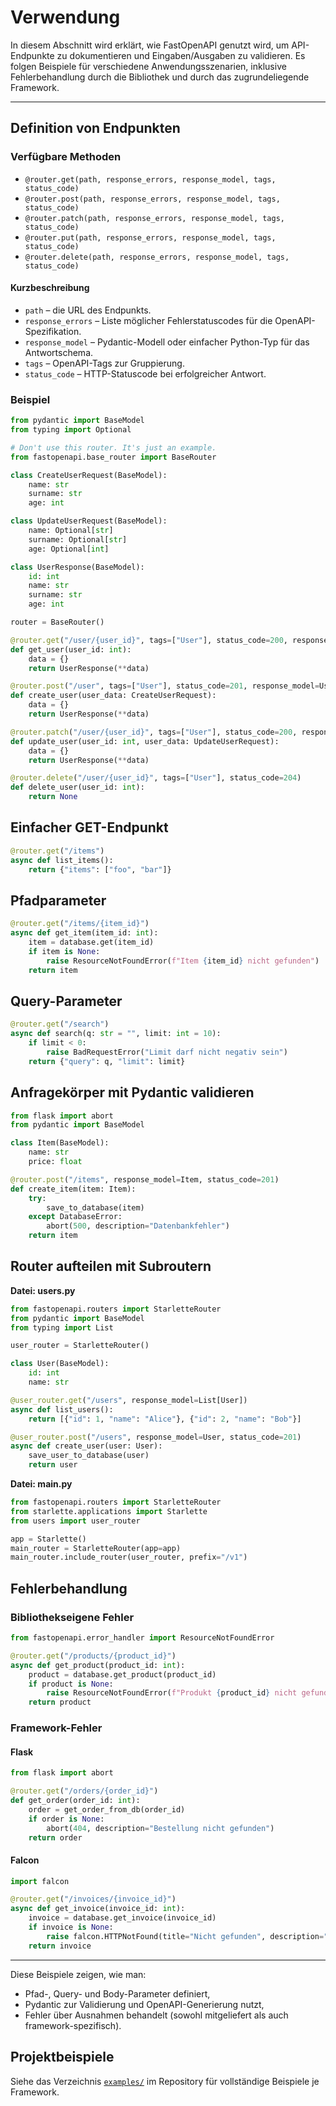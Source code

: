 # Verwendung

In diesem Abschnitt wird erklärt, wie FastOpenAPI genutzt wird, um API-Endpunkte zu dokumentieren und Eingaben/Ausgaben zu validieren. Es folgen Beispiele für verschiedene Anwendungsszenarien, inklusive Fehlerbehandlung durch die Bibliothek und durch das zugrundeliegende Framework.

---

## Definition von Endpunkten

### Verfügbare Methoden

- `@router.get(path, response_errors, response_model, tags, status_code)`
- `@router.post(path, response_errors, response_model, tags, status_code)`
- `@router.patch(path, response_errors, response_model, tags, status_code)`
- `@router.put(path, response_errors, response_model, tags, status_code)`
- `@router.delete(path, response_errors, response_model, tags, status_code)`

#### Kurzbeschreibung

- `path` – die URL des Endpunkts.
- `response_errors` – Liste möglicher Fehlerstatuscodes für die OpenAPI-Spezifikation.
- `response_model` – Pydantic-Modell oder einfacher Python-Typ für das Antwortschema.
- `tags` – OpenAPI-Tags zur Gruppierung.
- `status_code` – HTTP-Statuscode bei erfolgreicher Antwort.

### Beispiel

```python
from pydantic import BaseModel
from typing import Optional

# Don't use this router. It's just an example.
from fastopenapi.base_router import BaseRouter

class CreateUserRequest(BaseModel):
    name: str
    surname: str
    age: int

class UpdateUserRequest(BaseModel):
    name: Optional[str]
    surname: Optional[str]
    age: Optional[int]

class UserResponse(BaseModel):
    id: int
    name: str
    surname: str
    age: int

router = BaseRouter()

@router.get("/user/{user_id}", tags=["User"], status_code=200, response_model=UserResponse)
def get_user(user_id: int):
    data = {}
    return UserResponse(**data)

@router.post("/user", tags=["User"], status_code=201, response_model=UserResponse)
def create_user(user_data: CreateUserRequest):
    data = {}
    return UserResponse(**data)

@router.patch("/user/{user_id}", tags=["User"], status_code=200, response_model=UserResponse)
def update_user(user_id: int, user_data: UpdateUserRequest):
    data = {}
    return UserResponse(**data)

@router.delete("/user/{user_id}", tags=["User"], status_code=204)
def delete_user(user_id: int):
    return None
```

## Einfacher GET-Endpunkt

```python
@router.get("/items")
async def list_items():
    return {"items": ["foo", "bar"]}
```

## Pfadparameter

```python
@router.get("/items/{item_id}")
async def get_item(item_id: int):
    item = database.get(item_id)
    if item is None:
        raise ResourceNotFoundError(f"Item {item_id} nicht gefunden")
    return item
```

## Query-Parameter

```python
@router.get("/search")
async def search(q: str = "", limit: int = 10):
    if limit < 0:
        raise BadRequestError("Limit darf nicht negativ sein")
    return {"query": q, "limit": limit}
```

## Anfragekörper mit Pydantic validieren

```python
from flask import abort
from pydantic import BaseModel

class Item(BaseModel):
    name: str
    price: float

@router.post("/items", response_model=Item, status_code=201)
def create_item(item: Item):
    try:
        save_to_database(item)
    except DatabaseError:
        abort(500, description="Datenbankfehler")
    return item
```

## Router aufteilen mit Subroutern

**Datei: users.py**
```python
from fastopenapi.routers import StarletteRouter
from pydantic import BaseModel
from typing import List

user_router = StarletteRouter()

class User(BaseModel):
    id: int
    name: str

@user_router.get("/users", response_model=List[User])
async def list_users():
    return [{"id": 1, "name": "Alice"}, {"id": 2, "name": "Bob"}]

@user_router.post("/users", response_model=User, status_code=201)
async def create_user(user: User):
    save_user_to_database(user)
    return user
```

**Datei: main.py**
```python
from fastopenapi.routers import StarletteRouter
from starlette.applications import Starlette
from users import user_router

app = Starlette()
main_router = StarletteRouter(app=app)
main_router.include_router(user_router, prefix="/v1")
```

## Fehlerbehandlung

### Bibliothekseigene Fehler

```python
from fastopenapi.error_handler import ResourceNotFoundError

@router.get("/products/{product_id}")
async def get_product(product_id: int):
    product = database.get_product(product_id)
    if product is None:
        raise ResourceNotFoundError(f"Produkt {product_id} nicht gefunden")
    return product
```

### Framework-Fehler

#### Flask

```python
from flask import abort

@router.get("/orders/{order_id}")
def get_order(order_id: int):
    order = get_order_from_db(order_id)
    if order is None:
        abort(404, description="Bestellung nicht gefunden")
    return order
```

#### Falcon

```python
import falcon

@router.get("/invoices/{invoice_id}")
async def get_invoice(invoice_id: int):
    invoice = database.get_invoice(invoice_id)
    if invoice is None:
        raise falcon.HTTPNotFound(title="Nicht gefunden", description="Rechnung nicht gefunden")
    return invoice
```

---

Diese Beispiele zeigen, wie man:

- Pfad-, Query- und Body-Parameter definiert,
- Pydantic zur Validierung und OpenAPI-Generierung nutzt,
- Fehler über Ausnahmen behandelt (sowohl mitgeliefert als auch framework-spezifisch).

## Projektbeispiele

Siehe das Verzeichnis [`examples/`](https://github.com/mr-fatalyst/fastopenapi/tree/master/examples) im Repository für vollständige Beispiele je Framework.
